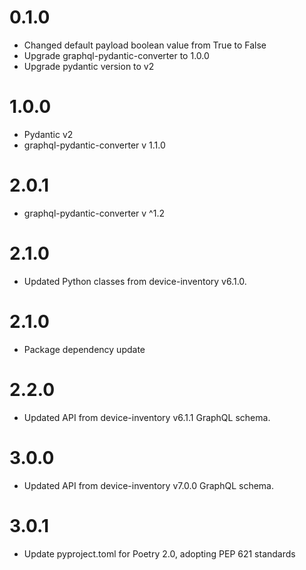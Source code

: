 # 0.1.0
- Changed default payload boolean value from True to False
- Upgrade graphql-pydantic-converter to 1.0.0
- Upgrade pydantic version to v2

# 1.0.0
- Pydantic v2
- graphql-pydantic-converter v 1.1.0

# 2.0.1
- graphql-pydantic-converter v ^1.2

# 2.1.0
- Updated Python classes from device-inventory v6.1.0.

# 2.1.0
- Package dependency update

# 2.2.0
- Updated API from device-inventory v6.1.1 GraphQL schema.

# 3.0.0
- Updated API from device-inventory v7.0.0 GraphQL schema.

# 3.0.1
- Update pyproject.toml for Poetry 2.0, adopting PEP 621 standards
